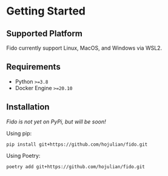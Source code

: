 # Getting Started

## Supported Platform

Fido currently support Linux, MacOS, and Windows via WSL2.

## Requirements

- Python `>=3.8`
- Docker Engine `>=20.10`

## Installation

*Fido is not yet on PyPi, but will be soon!*

Using pip:

```shell
pip install git+https://github.com/hojulian/fido.git
```

Using Poetry:

```shell
poetry add git+https://github.com/hojulian/fido.git
```
